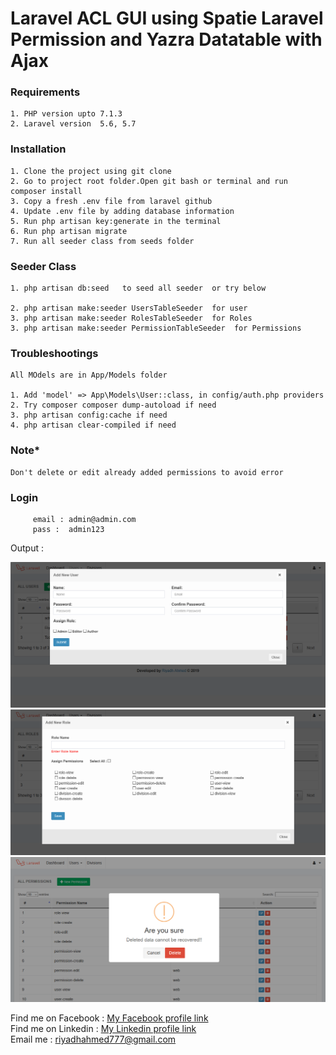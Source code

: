 # Laravel ACL GUI using Spatie Laravel Permission and Yazra Datatable with Ajax


### Requirements

    1. PHP version upto 7.1.3    
    2. Laravel version  5.6, 5.7    

### Installation

    1. Clone the project using git clone   
    2. Go to project root folder.Open git bash or terminal and run  composer install   
    3. Copy a fresh .env file from laravel github    
    4. Update .env file by adding database information    
    5. Run php artisan key:generate in the terminal    
    6. Run php artisan migrate    
    7. Run all seeder class from seeds folder
    
### Seeder Class
    1. php artisan db:seed   to seed all seeder  or try below
    
    2. php artisan make:seeder UsersTableSeeder  for user
    3. php artisan make:seeder RolesTableSeeder  for Roles
    3. php artisan make:seeder PermissionTableSeeder  for Permissions   
    
### Troubleshootings
    
    All MOdels are in App/Models folder
    
    1. Add 'model' => App\Models\User::class, in config/auth.php providers
    2. Try composer composer dump-autoload if need
    3. php artisan config:cache if need
    4. php artisan clear-compiled if need    
    
### Note*
    
    Don't delete or edit already added permissions to avoid error
    
    
         
### Login
         
         email : admin@admin.com
         pass :  admin123
    
Output : 

![alt text](./public/assets/images/screenshot/All_Users.png)
![alt text](./public/assets/images/screenshot/All_Roles.png)
![alt text](./public/assets/images/screenshot/All_Permissions.png)

 Find me on Facebook  : [ My Facebook profile link](https://www.facebook.com/morshed.riyad) \
 Find me on  Linkedin  : [My Linkedin profile  link](https://www.linkedin.com/in/monjur-morshed-riyadh-6aaba465/)  \
 Email me : riyadhahmed777@gmail.com